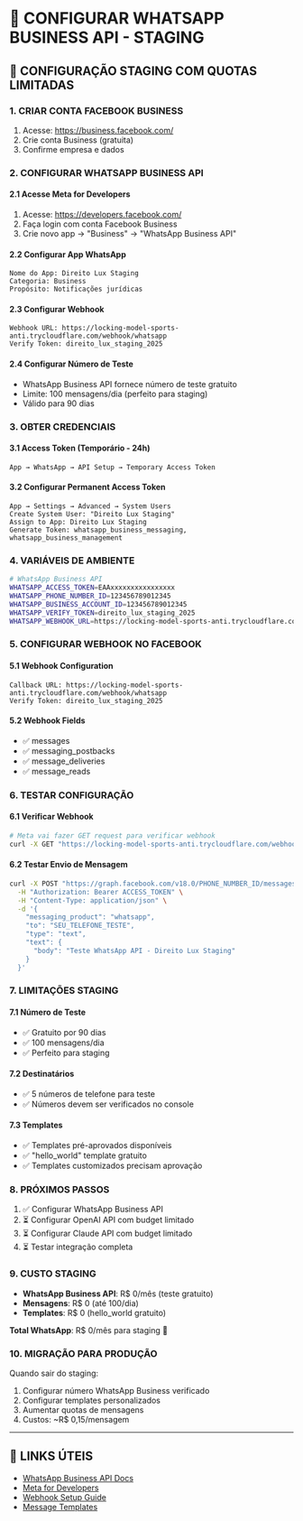 # 📱 CONFIGURAR WHATSAPP BUSINESS API - STAGING

## 🎯 CONFIGURAÇÃO STAGING COM QUOTAS LIMITADAS

### 1. CRIAR CONTA FACEBOOK BUSINESS
1. Acesse: https://business.facebook.com/
2. Crie conta Business (gratuita)
3. Confirme empresa e dados

### 2. CONFIGURAR WHATSAPP BUSINESS API

#### 2.1 Acesse Meta for Developers
1. Acesse: https://developers.facebook.com/
2. Faça login com conta Facebook Business
3. Crie novo app → "Business" → "WhatsApp Business API"

#### 2.2 Configurar App WhatsApp
```
Nome do App: Direito Lux Staging
Categoria: Business
Propósito: Notificações jurídicas
```

#### 2.3 Configurar Webhook
```
Webhook URL: https://locking-model-sports-anti.trycloudflare.com/webhook/whatsapp
Verify Token: direito_lux_staging_2025
```

#### 2.4 Configurar Número de Teste
- WhatsApp Business API fornece número de teste gratuito
- Limite: 100 mensagens/dia (perfeito para staging)
- Válido para 90 dias

### 3. OBTER CREDENCIAIS

#### 3.1 Access Token (Temporário - 24h)
```
App → WhatsApp → API Setup → Temporary Access Token
```

#### 3.2 Configurar Permanent Access Token
```
App → Settings → Advanced → System Users
Create System User: "Direito Lux Staging"
Assign to App: Direito Lux Staging
Generate Token: whatsapp_business_messaging, whatsapp_business_management
```

### 4. VARIÁVEIS DE AMBIENTE

```bash
# WhatsApp Business API
WHATSAPP_ACCESS_TOKEN=EAAxxxxxxxxxxxxxxxx
WHATSAPP_PHONE_NUMBER_ID=123456789012345
WHATSAPP_BUSINESS_ACCOUNT_ID=123456789012345
WHATSAPP_VERIFY_TOKEN=direito_lux_staging_2025
WHATSAPP_WEBHOOK_URL=https://locking-model-sports-anti.trycloudflare.com/webhook/whatsapp
```

### 5. CONFIGURAR WEBHOOK NO FACEBOOK

#### 5.1 Webhook Configuration
```
Callback URL: https://locking-model-sports-anti.trycloudflare.com/webhook/whatsapp
Verify Token: direito_lux_staging_2025
```

#### 5.2 Webhook Fields
- ✅ messages
- ✅ messaging_postbacks
- ✅ message_deliveries
- ✅ message_reads

### 6. TESTAR CONFIGURAÇÃO

#### 6.1 Verificar Webhook
```bash
# Meta vai fazer GET request para verificar webhook
curl -X GET "https://locking-model-sports-anti.trycloudflare.com/webhook/whatsapp?hub.mode=subscribe&hub.challenge=teste&hub.verify_token=direito_lux_staging_2025"
```

#### 6.2 Testar Envio de Mensagem
```bash
curl -X POST "https://graph.facebook.com/v18.0/PHONE_NUMBER_ID/messages" \
  -H "Authorization: Bearer ACCESS_TOKEN" \
  -H "Content-Type: application/json" \
  -d '{
    "messaging_product": "whatsapp",
    "to": "SEU_TELEFONE_TESTE",
    "type": "text",
    "text": {
      "body": "Teste WhatsApp API - Direito Lux Staging"
    }
  }'
```

### 7. LIMITAÇÕES STAGING

#### 7.1 Número de Teste
- ✅ Gratuito por 90 dias
- ✅ 100 mensagens/dia
- ✅ Perfeito para staging

#### 7.2 Destinatários
- ✅ 5 números de telefone para teste
- ✅ Números devem ser verificados no console

#### 7.3 Templates
- ✅ Templates pré-aprovados disponíveis
- ✅ "hello_world" template gratuito
- ✅ Templates customizados precisam aprovação

### 8. PRÓXIMOS PASSOS

1. ✅ Configurar WhatsApp Business API
2. ⏳ Configurar OpenAI API com budget limitado
3. ⏳ Configurar Claude API com budget limitado
4. ⏳ Testar integração completa

### 9. CUSTO STAGING

- **WhatsApp Business API**: R$ 0/mês (teste gratuito)
- **Mensagens**: R$ 0 (até 100/dia)
- **Templates**: R$ 0 (hello_world gratuito)

**Total WhatsApp**: R$ 0/mês para staging 🎉

### 10. MIGRAÇÃO PARA PRODUÇÃO

Quando sair do staging:
1. Configurar número WhatsApp Business verificado
2. Configurar templates personalizados
3. Aumentar quotas de mensagens
4. Custos: ~R$ 0,15/mensagem

---

## 🔗 LINKS ÚTEIS

- [WhatsApp Business API Docs](https://developers.facebook.com/docs/whatsapp)
- [Meta for Developers](https://developers.facebook.com/)
- [Webhook Setup Guide](https://developers.facebook.com/docs/whatsapp/cloud-api/webhooks)
- [Message Templates](https://developers.facebook.com/docs/whatsapp/business-management-api/message-templates)